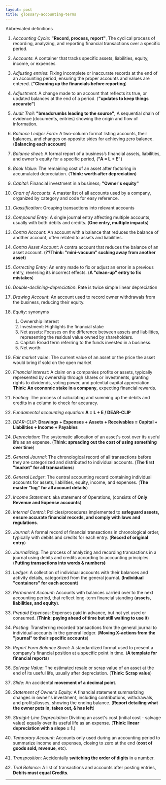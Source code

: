 ```yaml
---
layout: post
title: glossary-accounting-terms
---
```


Abbreviated definitions  

1. *Accounting Cycle*: **"Record, process, report"**, The cyclical process of recording, analyzing, and reporting financial transactions over a specific period.

1. *Accounts*: A container that tracks specific assets, liabilities, equity, income, or expenses.

2. *Adjusting entries*: Fixing incomplete or inaccurate records at the end of an accounting period, ensuring the proper accounts and values are entered. (**"Cleaning up the financials before reporting**)

3. *Adjustment*: A change made to an account that reflects its true, or updated balances at the end of a period. (**"updates to keep things accurate"**)

4. *Audit Trail*: **"breadcrumbs leading to the source"**, A sequential chain of evidence (documents, entries) showing the origin and flow of information.

5. *Balance Ledger Form*: A two-column format listing accounts, their balances, and changes on opposite sides for achieving zero balance. (**Balancing each account**)

6. *Balance sheet*: A formal report of a business’s financial assets, liabilities, and owner's equity for a specific period, (**"A = L + E"**)

7. *Book Value*: The remaining cost of an asset after factoring in accumulated depreciation. (**Think: worth after depreciation**)

8.  *Capital*: Financial investment in a business; **"Owner's equity"**

9.  *Chart of Accounts*: A master list of all accounts used by a company, organized by category and code for easy reference.

10. *Classification*: Grouping transactions into relevant accounts

11. *Compound Entry*: A single journal entry affecting multiple accounts, usually with both debits and credits. (**One entry, multiple impacts**)

12. *Contra Account*: An account with a balance that reduces the balance of another account, often related to assets and liabilities.

13. *Contra Asset Account*: A contra account that reduces the balance of an asset account. (**??Think: "mini-vacuum" sucking away from another asset**)

14. *Correcting Entry*: An entry made to fix or adjust an error in a previous entry, reversing its incorrect effects. (**A "clean-up" entry to fix mistakes**)

15. *Double-declining-depreciation*: Rate is twice simple linear depreciation

16. *Drawing Account*: An account used to record owner withdrawals from the business, reducing their equity.

17. *Equity*: synonyms
    1.  Ownership interest
    2.  Investment: Highlights the financial stake
    3.  Net assets: Focuses on the difference between assets and liabilities, representing the residual value owned by shareholders.
    4.  Capital: Broad term referring to the funds invested in a business.
    5.  Net worth

18. *Fair market value*: The current value of an asset or the price the asset would bring if sold on the open market
   
19. *Financial interest*: A claim on a companies profits or assets, typically represented by ownership through shares or investments, granting rights to dividends, voting power, and potential capital appreciation. **Think: An economic stake in a company**, expecting financial rewards.

20. *Footing*: The process of calculating and summing up the debits and credits in a column to check for accuracy.

21. *Fundamental accounting equation*: **A = L + E / DEAR-CLIP**

22. *DEAR-CLIP*: **Drawings + Expenses + Assets + Receivables = Capital + Liabilities + Income + Payables**

23. *Depreciation*: The systematic allocation of an asset's cost over its useful life as an expense. (**Think: spreading out the cost of using something over time**)

24. *General Journal*: The chronological record of all transactions before they are categorized and distributed to individual accounts. (**The first "bucket" for all transactions**)

25. *General Ledger*: The central accounting record containing individual accounts for assets, liabilities, equity, income, and expenses. (**The master "log" for all account details**)

26. *Income Statement*: aka statement of Operations, (consists of **Only Revenue and Expense accounts**)

27. *Internal Control*: Policies/procedures implemented to **safeguard assets, ensure accurate financial records, and comply with laws and regulations**.
   
28. *Journal*: A formal record of financial transactions in chronological order, typically with debits and credits for each entry. (**Record of original entry**)

29. *Journalizing*: The process of analyzing and recording transactions in a journal using debits and credits according to accounting principles. (**Putting transactions into words & numbers)**

30. *Ledger*: A collection of individual accounts with their balances and activity details, categorized from the general journal. (**Individual "containers" for each account**)

31. *Permanent Account*: Accounts with balances carried over to the next accounting period, that reflect long-term financial standing (**assets, liabilities, and equity**).

32. *Prepaid Expenses*: Expenses paid in advance, but not yet used or consumed. (**Think: paying ahead of time but still waiting to use it**)

33. *Posting*: Transferring recorded transactions from the general journal to individual accounts in the general ledger. (**Moving X-actions from the "journal" to their specific accounts**)

34. *Report Form Balance Sheet*: A standardized format used to present a company's financial position at a specific point in time. (**A template for financial reports**)

35. *Salvage Value*: The estimated resale or scrap value of an asset at the end of its useful life, usually after depreciation. (**Think: Scrap value**)

36. *Slide*: An accidental **movement of a decimal point**.

37. *Statement of Owner’s Equity:* A financial statement summarizing changes in owner's investment, including contributions, withdrawals, and profits/losses, showing the ending balance. (**Report detailing what the owner puts in, takes out, & has left**)

38. *Straight-Line Depreciation*: Dividing an asset's cost (initial cost - salvage value) equally over its useful life as an expense. (**Think: linear depreciation with a slope = 1.**)

39. *Temporary Account*: Accounts only used during an accounting period to summarize income and expenses, closing to zero at the end (**cost of goods sold, revenue**, etc). 

40. *Transposition*: Accidentally **switching the order of digits** in a number.

41. *Trial Balance*: A list of transactions and accounts after posting entries, **Debits must equal Credits**. 

---
